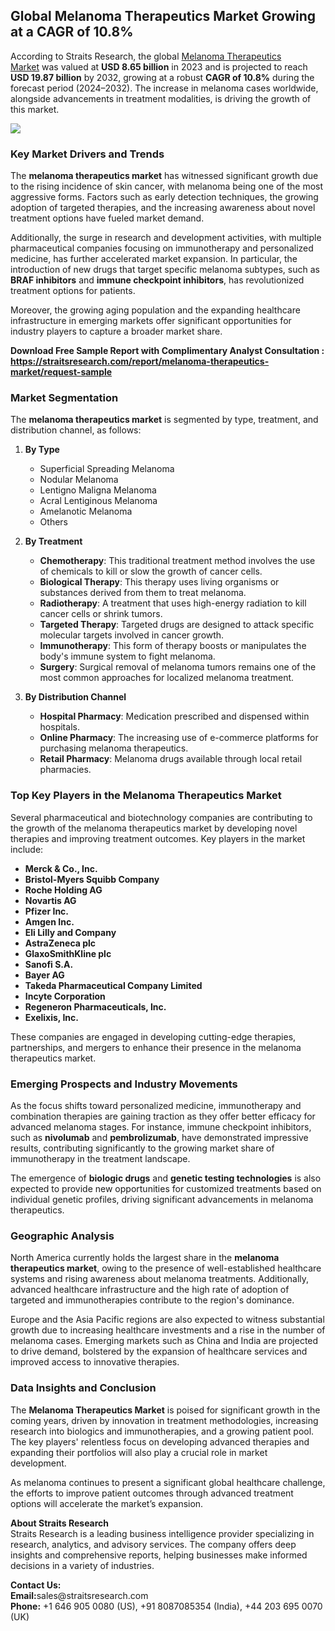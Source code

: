 <h2 data-start="" data-end="">Global Melanoma Therapeutics Market Growing at a CAGR of 10.8%</h2>
<p data-start="" data-end="">According to Straits Research, the global <a href="https://straitsresearch.com/report/melanoma-therapeutics-market/">Melanoma Therapeutics Market</a>&nbsp;was valued at <strong data-start="" data-end="">USD 8.65 billion</strong> in 2023 and is projected to reach <strong data-start="" data-end="">USD 19.87 billion</strong> by 2032, growing at a robust <strong data-start="" data-end="">CAGR of 10.8%</strong> during the forecast period (2024&ndash;2032). The increase in melanoma cases worldwide, alongside advancements in treatment modalities, is driving the growth of this market.</p>
<img src="https://blogger.googleusercontent.com/img/b/R29vZ2xl/AVvXsEhzTvqzK-zFz7wQ9P4q84S8neqqjnCsqiCwdacl5YjxAspRS6rx0GFRG-C_y5O8lGuROu9ZLSmvk1H5w0_wiN2j-9uWfIy_8mL3mRwUM8d5JmpUO6-o5eMVU4qWHMT6LvJuY_6wa_3J4U2HtDBsNzNkoSatomIMOi3noaME29xNwIaih7Gp4DQSndS4/s700/13.jpg">
<h3 data-start="" data-end=""><strong data-start="" data-end="">Key Market Drivers and Trends</strong></h3>
<p data-start="" data-end="">The <strong data-start="" data-end="">melanoma therapeutics market</strong> has witnessed significant growth due to the rising incidence of skin cancer, with melanoma being one of the most aggressive forms. Factors such as early detection techniques, the growing adoption of targeted therapies, and the increasing awareness about novel treatment options have fueled market demand.</p>
<p data-start="" data-end="">Additionally, the surge in research and development activities, with multiple pharmaceutical companies focusing on immunotherapy and personalized medicine, has further accelerated market expansion. In particular, the introduction of new drugs that target specific melanoma subtypes, such as <strong data-start="" data-end="">BRAF inhibitors</strong> and <strong data-start="" data-end="">immune checkpoint inhibitors</strong>, has revolutionized treatment options for patients.</p>
<p data-start="" data-end="">Moreover, the growing aging population and the expanding healthcare infrastructure in emerging markets offer significant opportunities for industry players to capture a broader market share.</p>
<p data-start="" data-end=""><strong>Download Free Sample Report with&nbsp;Complimentary Analyst Consultation : <a href="https://straitsresearch.com/report/melanoma-therapeutics-market/request-sample">https://straitsresearch.com/report/melanoma-therapeutics-market/request-sample</a><br /></strong></p>
<h3 data-start="" data-end=""><strong data-start="" data-end="">Market Segmentation</strong></h3>
<p data-start="" data-end="">The <strong data-start="" data-end="">melanoma therapeutics market</strong> is segmented by type, treatment, and distribution channel, as follows:</p>
<ol data-start="" data-end="">
<li data-start="" data-end="">
<p data-start="" data-end=""><strong data-start="" data-end="">By Type</strong></p>
<ul data-start="" data-end="">
<li data-start="" data-end="">Superficial Spreading Melanoma</li>
<li data-start="" data-end="">Nodular Melanoma</li>
<li data-start="" data-end="">Lentigno Maligna Melanoma</li>
<li data-start="" data-end="">Acral Lentiginous Melanoma</li>
<li data-start="" data-end="">Amelanotic Melanoma</li>
<li data-start="" data-end="">Others</li>
</ul>
</li>
<li data-start="" data-end="">
<p data-start="" data-end=""><strong data-start="" data-end="">By Treatment</strong></p>
<ul data-start="" data-end="">
<li data-start="" data-end=""><strong data-start="" data-end="">Chemotherapy</strong>: This traditional treatment method involves the use of chemicals to kill or slow the growth of cancer cells.</li>
<li data-start="" data-end=""><strong data-start="" data-end="">Biological Therapy</strong>: This therapy uses living organisms or substances derived from them to treat melanoma.</li>
<li data-start="" data-end=""><strong data-start="" data-end="">Radiotherapy</strong>: A treatment that uses high-energy radiation to kill cancer cells or shrink tumors.</li>
<li data-start="" data-end=""><strong data-start="" data-end="">Targeted Therapy</strong>: Targeted drugs are designed to attack specific molecular targets involved in cancer growth.</li>
<li data-start="" data-end=""><strong data-start="" data-end="">Immunotherapy</strong>: This form of therapy boosts or manipulates the body's immune system to fight melanoma.</li>
<li data-start="" data-end=""><strong data-start="" data-end="">Surgery</strong>: Surgical removal of melanoma tumors remains one of the most common approaches for localized melanoma treatment.</li>
</ul>
</li>
<li data-start="" data-end="">
<p data-start="" data-end=""><strong data-start="" data-end="">By Distribution Channel</strong></p>
<ul data-start="" data-end="">
<li data-start="" data-end=""><strong data-start="" data-end="">Hospital Pharmacy</strong>: Medication prescribed and dispensed within hospitals.</li>
<li data-start="" data-end=""><strong data-start="" data-end="">Online Pharmacy</strong>: The increasing use of e-commerce platforms for purchasing melanoma therapeutics.</li>
<li data-start="" data-end=""><strong data-start="" data-end="">Retail Pharmacy</strong>: Melanoma drugs available through local retail pharmacies.</li>
</ul>
</li>
</ol>
<h3 data-start="" data-end=""><strong data-start="" data-end="">Top Key Players in the Melanoma Therapeutics Market</strong></h3>
<p data-start="" data-end="">Several pharmaceutical and biotechnology companies are contributing to the growth of the melanoma therapeutics market by developing novel therapies and improving treatment outcomes. Key players in the market include:</p>
<ul data-start="" data-end="">
<li data-start="" data-end=""><strong data-start="" data-end="">Merck &amp; Co., Inc.</strong></li>
<li data-start="" data-end=""><strong data-start="" data-end="">Bristol-Myers Squibb Company</strong></li>
<li data-start="" data-end=""><strong data-start="" data-end="">Roche Holding AG</strong></li>
<li data-start="" data-end=""><strong data-start="" data-end="">Novartis AG</strong></li>
<li data-start="" data-end=""><strong data-start="" data-end="">Pfizer Inc.</strong></li>
<li data-start="" data-end=""><strong data-start="" data-end="">Amgen Inc.</strong></li>
<li data-start="" data-end=""><strong data-start="" data-end="">Eli Lilly and Company</strong></li>
<li data-start="" data-end=""><strong data-start="" data-end="">AstraZeneca plc</strong></li>
<li data-start="" data-end=""><strong data-start="" data-end="">GlaxoSmithKline plc</strong></li>
<li data-start="" data-end=""><strong data-start="" data-end="">Sanofi S.A.</strong></li>
<li data-start="" data-end=""><strong data-start="" data-end="">Bayer AG</strong></li>
<li data-start="" data-end=""><strong data-start="" data-end="">Takeda Pharmaceutical Company Limited</strong></li>
<li data-start="" data-end=""><strong data-start="" data-end="">Incyte Corporation</strong></li>
<li data-start="" data-end=""><strong data-start="" data-end="">Regeneron Pharmaceuticals, Inc.</strong></li>
<li data-start="" data-end=""><strong data-start="" data-end="">Exelixis, Inc.</strong></li>
</ul>
<p data-start="" data-end="">These companies are engaged in developing cutting-edge therapies, partnerships, and mergers to enhance their presence in the melanoma therapeutics market.</p>
<h3 data-start="" data-end=""><strong data-start="" data-end="">Emerging Prospects and Industry Movements</strong></h3>
<p data-start="" data-end="">As the focus shifts toward personalized medicine, immunotherapy and combination therapies are gaining traction as they offer better efficacy for advanced melanoma stages. For instance, immune checkpoint inhibitors, such as <strong data-start="" data-end="">nivolumab</strong> and <strong data-start="" data-end="">pembrolizumab</strong>, have demonstrated impressive results, contributing significantly to the growing market share of immunotherapy in the treatment landscape.</p>
<p data-start="" data-end="">The emergence of <strong data-start="" data-end="">biologic drugs</strong> and <strong data-start="" data-end="">genetic testing technologies</strong> is also expected to provide new opportunities for customized treatments based on individual genetic profiles, driving significant advancements in melanoma therapeutics.</p>
<h3 data-start="" data-end=""><strong data-start="" data-end="">Geographic Analysis</strong></h3>
<p data-start="" data-end="">North America currently holds the largest share in the <strong data-start="" data-end="">melanoma therapeutics market</strong>, owing to the presence of well-established healthcare systems and rising awareness about melanoma treatments. Additionally, advanced healthcare infrastructure and the high rate of adoption of targeted and immunotherapies contribute to the region's dominance.</p>
<p data-start="" data-end="">Europe and the Asia Pacific regions are also expected to witness substantial growth due to increasing healthcare investments and a rise in the number of melanoma cases. Emerging markets such as China and India are projected to drive demand, bolstered by the expansion of healthcare services and improved access to innovative therapies.</p>
<h3 data-start="" data-end=""><strong data-start="" data-end="">Data Insights and Conclusion</strong></h3>
<p data-start="" data-end="">The <strong data-start="" data-end="">Melanoma Therapeutics Market</strong> is poised for significant growth in the coming years, driven by innovation in treatment methodologies, increasing research into biologics and immunotherapies, and a growing patient pool. The key players' relentless focus on developing advanced therapies and expanding their portfolios will also play a crucial role in market development.</p>
<p data-start="" data-end="">As melanoma continues to present a significant global healthcare challenge, the efforts to improve patient outcomes through advanced treatment options will accelerate the market&rsquo;s expansion.</p>
<p data-start="" data-end=""><strong data-start="" data-end="">About Straits Research</strong><br data-start="" data-end="" />Straits Research is a leading business intelligence provider specializing in research, analytics, and advisory services. The company offers deep insights and comprehensive reports, helping businesses make informed decisions in a variety of industries.</p>
<p data-start="" data-end=""><strong data-start="" data-end="">Contact Us:</strong><br data-start="" data-end="" /><strong data-start="" data-end="">Email:</strong><a rel="" data-start="" data-end="">sales@straitsresearch.com</a><br data-start="" data-end="" /><strong data-start="" data-end="">Phone:</strong> +1 646 905 0080 (US), +91 8087085354 (India), +44 203 695 0070 (UK)</p>
